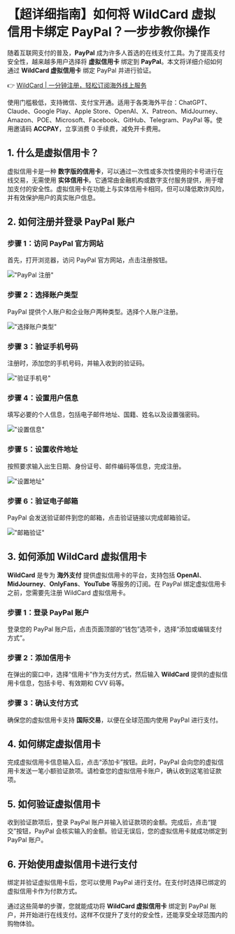 # 【超详细指南】如何将 WildCard 虚拟信用卡绑定 PayPal？一步步教你操作

随着互联网支付的普及，**PayPal** 成为许多人首选的在线支付工具。为了提高支付安全性，越来越多用户选择将 **虚拟信用卡** 绑定到 **PayPal**。本文将详细介绍如何通过 **WildCard 虚拟信用卡** 绑定 PayPal 并进行验证。

👉 [WildCard | 一分钟注册，轻松订阅海外线上服务](https://bbtdd.com/WildCard)

使用门槛极低，支持微信、支付宝开通。适用于各类海外平台：ChatGPT、Claude、Google Play、Apple Store、OpenAI、X、Patreon、MidJourney、Amazon、POE、Microsoft、Facebook、GitHub、Telegram、PayPal 等。使用邀请码 **ACCPAY**，立享消费 0 手续费，减免开卡费用。

## 1. 什么是虚拟信用卡？

虚拟信用卡是一种 **数字版的信用卡**，可以通过一次性或多次性使用的卡号进行在线交易，无需使用 **实体信用卡**。它通常由金融机构或数字支付服务提供，用于增加支付的安全性。虚拟信用卡在功能上与实体信用卡相同，但可以降低欺诈风险，并有效保护用户的真实账户信息。

## 2. 如何注册并登录 PayPal 账户

### 步骤 1：访问 PayPal 官方网站

首先，打开浏览器，访问 PayPal 官方网站，点击注册按钮。

!["PayPal 注册"](https://bbtdd.com/img/60605428.webp "PayPal 注册")

### 步骤 2：选择账户类型

PayPal 提供个人账户和企业账户两种类型。选择个人账户注册。

!["选择账户类型"](https://bbtdd.com/img/058510185872680.webp "选择账户类型")

### 步骤 3：验证手机号码

注册时，添加您的手机号码，并输入收到的验证码。

!["验证手机号"](https://bbtdd.com/img/7648276099.webp "验证手机号")

### 步骤 4：设置用户信息

填写必要的个人信息，包括电子邮件地址、国籍、姓名以及设置强密码。

!["设置信息"](https://bbtdd.com/img/519440116716.webp "设置信息")

### 步骤 5：设置收件地址

按照要求输入出生日期、身份证号、邮件编码等信息，完成注册。

!["设置地址"](https://bbtdd.com/img/59359674929519.webp "设置地址")

### 步骤 6：验证电子邮箱

PayPal 会发送验证邮件到您的邮箱，点击验证链接以完成邮箱验证。

!["邮箱验证"](https://bbtdd.com/img/4089421025840.webp "邮箱验证")

## 3. 如何添加 WildCard 虚拟信用卡

**WildCard** 是专为 **海外支付** 提供虚拟信用卡的平台，支持包括 **OpenAI**、**MidJourney**、**OnlyFans**、**YouTube** 等服务的订阅。在 PayPal 绑定虚拟信用卡之前，您需要先注册 WildCard 虚拟信用卡。

### 步骤 1：登录 PayPal 账户

登录您的 PayPal 账户后，点击页面顶部的“钱包”选项卡，选择“添加或编辑支付方式”。

### 步骤 2：添加信用卡

在弹出的窗口中，选择“信用卡”作为支付方式，然后输入 **WildCard** 提供的虚拟信用卡信息，包括卡号、有效期和 CVV 码等。

### 步骤 3：确认支付方式

确保您的虚拟信用卡支持 **国际交易**，以便在全球范围内使用 PayPal 进行支付。

## 4. 如何绑定虚拟信用卡

完成虚拟信用卡信息输入后，点击“添加卡”按钮。此时，PayPal 会向您的虚拟信用卡发送一笔小额验证款项。请检查您的虚拟信用卡账户，确认收到这笔验证款项。

## 5. 如何验证虚拟信用卡

收到验证款项后，登录 PayPal 账户并输入验证款项的金额。完成后，点击“提交”按钮，PayPal 会核实输入的金额。验证无误后，您的虚拟信用卡就成功绑定到 PayPal 账户。

## 6. 开始使用虚拟信用卡进行支付

绑定并验证虚拟信用卡后，您可以使用 PayPal 进行支付。在支付时选择已绑定的虚拟信用卡作为付款方式。

通过这些简单的步骤，您就能成功将 **WildCard 虚拟信用卡** 绑定到 PayPal 账户，并开始进行在线支付。这样不仅提升了支付的安全性，还能享受全球范围内的购物体验。
